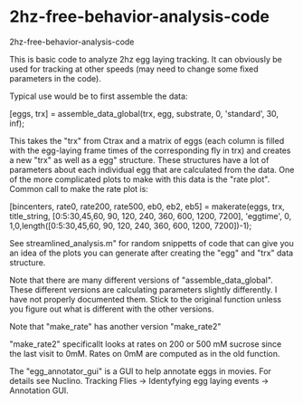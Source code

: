 # 2hz-free-behavior-analysis-code
 2hz-free-behavior-analysis-code

This is basic code to analyze 2hz egg laying tracking. It can obviously be used for tracking at other speeds (may need to change some fixed parameters in the code). 

Typical use would be to first assemble the data:

[eggs, trx] = assemble_data_global(trx, egg, substrate, 0, 'standard', 30, inf);

This takes the "trx" from Ctrax and a matrix of eggs (each column is filled with the egg-laying frame times of the corresponding fly in trx) and creates a new "trx" as well as a egg" structure. These structures have a lot of parameters about each individual egg that are calculated from the data. One of the more complicated plots to make with this data is the "rate plot". Common call to make the rate plot is:

[bincenters, rate0, rate200, rate500, eb0, eb2, eb5] = makerate(eggs, trx, title_string, [0:5:30,45,60, 90, 120, 240, 360, 600, 1200, 7200], 'eggtime', 0, 1,0,length([0:5:30,45,60, 90, 120, 240, 360, 600, 1200, 7200])-1);


See streamlined_analysis.m" for random snippetts of code that can give you an idea of the plots you can generate after creating the "egg" and "trx" data structure.

Note that there are many different versions of "assemble_data_global". These different versions are calculating parameters slightly differently. I have not properly documented them. Stick to the original function unless you figure out what is different with the other versions.

Note that "make_rate" has another version "make_rate2"

"make_rate2" specificallt looks at rates on 200 or 500 mM sucrose since the last visit to 0mM. Rates on 0mM are computed as in the old function. 

The "egg_annotator_gui" is a GUI to help annotate eggs in movies. For details see Nuclino. Tracking Flies -> Identyfying egg laying events -> Annotation GUI.